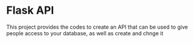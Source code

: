 # Flask API

This project provides the codes to create an API that can be used to give people access to your database, as well as create and chnge it 


